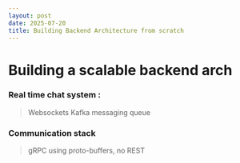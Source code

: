 ```yaml
---
layout: post 
date: 2025-07-20
title: Building Backend Architecture from scratch 
---
```


# Building a scalable backend arch


### Real time chat system : 

> Websockets
> Kafka messaging queue


### Communication stack 

> gRPC using proto-buffers, no REST 
> 

